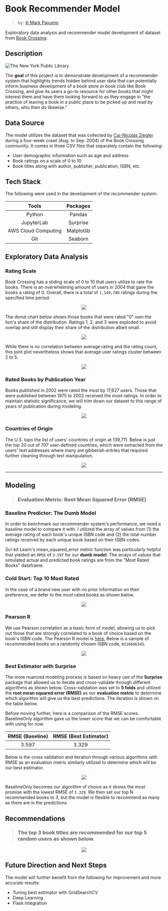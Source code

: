 # Book Recommender Model

> by: [:globe_with_meridians: Mark Payumo](https://www.linkedin.com/in/markpayumo/)

Exploratory data analysis and recommender model development of dataset from [Book Crossing](https://www.bookcrossing.com).

## Description

![The New York Public Library](img/nyc_library.jpg "The New York Public Library by David Iliff via Wikimedia Commons")

The **goal** of this project is to demonstrate development of a recommender system that highlights trends hidden behind user data that can potentially inform business development of a book store or book club like Book Crossing, and give its users a go-to resource for other books that might interest them and have them looking forward to as they engage in "the practice of leaving a book in a public place to be picked up and read by others, who then do likewise." 

## Data Source

The model utilizes the dataset that was collected by [Cai-Nicolas Ziegler](http://www2.informatik.uni-freiburg.de/~cziegler/BX/WWW-2005-Preprint.pdf) during a four-week crawl (Aug. to Sep. 2004) of the Book Crossing community. It comes in three CSV files that separately contain the following:

<ul>
    <li>User demographic information such as age and address</li>
    <li>Book ratings on a scale of 0 to 10</li>
    <li>Book titles along with author, publisher, publication, ISBN, etc. </li>
</ul>

## Tech Stack

The following were used in the development of the recommender system:

| Tools               | Packages     |
| :----:              | :----:       |
| Python              | Pandas       |
| JupyterLab          | Surprise     |
| AWS Cloud Computing | Matplotlib   |
| Git                 | Seaborn      |

## Exploratory Data Analysis

### Rating Scale

Book Crossing has a sliding scale of 0 to 10 that users utilize to rate the books. There is an overwhelming amount of users in 2004 that gave the books a rating of 0. Overall, there is a total of <code>1,149,780</code> ratings during the specified time period.

<p align = "center"><img src = "img/distribution_book_ratings.jpg"></p>

The donut chart below shows those books that were rated "0" own the lion's share of the distribution. Ratings 1, 2, and 3 were exploded to avoid overlap and still display their share of the distribution albeit small.

<p align = "center"><img src = "img/wedge_donut.jpg"></p>

While there is no correlation between average rating and the rating count, this joint plot nevertheless shows that average user ratings cluster between 2 to 5.

<p align = "center"><img src = "img/jointplot.jpg"></p>

### Rated Books by Publication Year

Books published in 2002 were rated the most by 17,627 users. Those that were published between 1975 to 2002 received the most ratings. In order to maintain statistic significance, we will trim down our dataset to this range of years of publication during modeling.

<p align = "center"><img src = "img/timeseries.jpg"></p>

### Countries of Origin

The U.S. tops the list of users' countries of origin at 139,711. Below is just the top 20 out of 707 user-defined countries, which were extracted from the users' text addresses where many are gibberish entries that required further cleaning through text manipulation.

<p align = "center"><img src = "img/top20_countries1.jpg"></p>

---

## Modeling

> ### Evaluation Metric: Root Mean Squared Error (RMSE)

### Baseline Predictor: The Dumb Model

In order to benchmark our recommender system's performance, we need a baseline model to compare it with. I utilized the array of values from (1) the average rating of each book's unique ISBN code and (2) the total number ratings received by each unique book based on their ISBN codes.

Sci-kit Learn's mean_squared_error metric function was particularly helpful that yielded an <code>RMSE</code> of <code>3.597</code> for our **dumb model**. The arrays of values that simulated actual and predicted book ratings are from the "Most Rated Books" dataframe.

### Cold Start: Top 10 Most Rated

In the case of a brand new user with no prior information on their preference, we defer to the most rated books as shown below.

<p align = "center"><img src = "img/pearson-most-rated-1.jpg"></p>


### Pearson R

We use Pearson correlation as a basic form of model, allowing us to pick out those that are strongly correlated to a book of choice based on the book's ISBN code. The Pearson R model is [here.](https://github.com/mpayumo/book-recommender-model/tree/master/model) Below is a sample of recommended books on a randomly chosen ISBN code, <code>0316666343</code>.

<p align = "center"><img src = "img/pearson-correlated-titles.jpg"></p>

### Best Estimator with Surprise

The more nuanced modeling process is based on heavy use of the **Surprise** package that allowed us to iterate and cross-validate through different algorithms as shown below. Cross-validation was set to **5 folds** and utilized the **root mean squared error (RMSE)** as our **evaluation metric** to determine which algorithm will give us the best predictions. The iteration is shown on the table below.

Before moving further, here is a comparison of the RMSE scores. BaselineOnly algorithm gave us the lower score that we can be comfortable with using for now.

| RMSE (Baseline) | RMSE (Best Estimator) |
| :----:          | :----:                |
| 3.597           | 3.329                 |

Below is the cross validation and iteration through various algorithms with RMSE as an evaluation metric similarly utilized to determine which will be our best estimator.

<p align = "center"><img src = "img/surprise_results.jpg"></p>

BaselineOnly becomes our algorithm of choice as it shows the most promise with the lowest RMSE of <code>3.329</code>. We then set our top N recommended books to 3, but the model is flexible to recommend as many as there are in the predictions.

## Recommendations

> ### The top 3 book titles are recommended for our top 5 random users as shown below.
<p align = "center"><img src = "img/top3_books.jpg"></p>

## Future Direction and Next Steps

The model will further benefit from the following for improvement and more accurate results:

<ul>
    <li>Tuning best estimator with GridSearchCV</li>
    <li>Deep Learning</li>
    <li>Flask Integration</li>
</ul>
